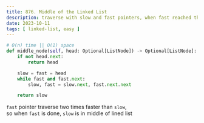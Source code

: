 ```yaml
---
title: 876. Middle of the Linked List
description: traverse with slow and fast pointers, when fast reached the end, slow is the middle
date: 2023-10-11
tags: [ linked-list, easy ] 
---
```


```python
# O(n) time || O(1) space
def middle_node(self, head: Optional[ListNode]) -> Optional[ListNode]:
    if not head.next:
        return head

    slow = fast = head
    while fast and fast.next:
        slow, fast = slow.next, fast.next.next

    return slow
```

`fast` pointer traverse two times faster than `slow`, \
so when `fast` is done, `slow` is in middle of lined list
